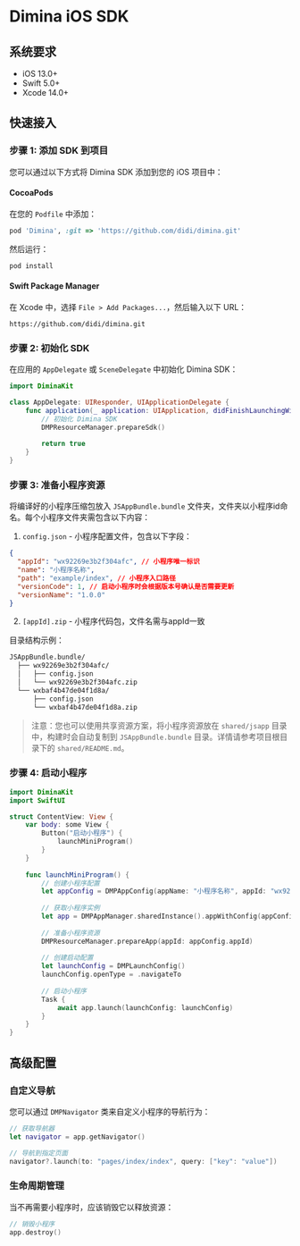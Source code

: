 # Dimina iOS SDK

## 系统要求

- iOS 13.0+
- Swift 5.0+
- Xcode 14.0+

## 快速接入

### 步骤 1: 添加 SDK 到项目

您可以通过以下方式将 Dimina SDK 添加到您的 iOS 项目中：

#### CocoaPods

在您的 `Podfile` 中添加：

```ruby
pod 'Dimina', :git => 'https://github.com/didi/dimina.git'
```

然后运行：

```bash
pod install
```

#### Swift Package Manager

在 Xcode 中，选择 `File > Add Packages...`，然后输入以下 URL：

```
https://github.com/didi/dimina.git
```

### 步骤 2: 初始化 SDK

在应用的 `AppDelegate` 或 `SceneDelegate` 中初始化 Dimina SDK：

```swift
import DiminaKit

class AppDelegate: UIResponder, UIApplicationDelegate {
    func application(_ application: UIApplication, didFinishLaunchingWithOptions launchOptions: [UIApplication.LaunchOptionsKey: Any]?) -> Bool {
        // 初始化 Dimina SDK
        DMPResourceManager.prepareSdk()
        
        return true
    }
}
```

### 步骤 3: 准备小程序资源

将编译好的小程序压缩包放入 `JSAppBundle.bundle` 文件夹，文件夹以小程序id命名。每个小程序文件夹需包含以下内容：

1. `config.json` - 小程序配置文件，包含以下字段：

```json
{
  "appId": "wx92269e3b2f304afc", // 小程序唯一标识
  "name": "小程序名称",
  "path": "example/index", // 小程序入口路径
  "versionCode": 1, // 启动小程序时会根据版本号确认是否需要更新
  "versionName": "1.0.0"
}
```

2. `[appId].zip` - 小程序代码包，文件名需与appId一致

目录结构示例：

```txt
JSAppBundle.bundle/
  ├── wx92269e3b2f304afc/
  │   ├── config.json
  │   └── wx92269e3b2f304afc.zip
  └── wxbaf4b47de04f1d8a/
      ├── config.json
      └── wxbaf4b47de04f1d8a.zip
```

> 注意：您也可以使用共享资源方案，将小程序资源放在 `shared/jsapp` 目录中，构建时会自动复制到 `JSAppBundle.bundle` 目录。详情请参考项目根目录下的 `shared/README.md`。

### 步骤 4: 启动小程序

```swift
import DiminaKit
import SwiftUI

struct ContentView: View {
    var body: some View {
        Button("启动小程序") {
            launchMiniProgram()
        }
    }
    
    func launchMiniProgram() {
        // 创建小程序配置
        let appConfig = DMPAppConfig(appName: "小程序名称", appId: "wx92269e3b2f304afc")
        
        // 获取小程序实例
        let app = DMPAppManager.sharedInstance().appWithConfig(appConfig: appConfig)
        
        // 准备小程序资源
        DMPResourceManager.prepareApp(appId: appConfig.appId)
        
        // 创建启动配置
        let launchConfig = DMPLaunchConfig()
        launchConfig.openType = .navigateTo
        
        // 启动小程序
        Task {
            await app.launch(launchConfig: launchConfig)
        }
    }
}
```

## 高级配置

### 自定义导航

您可以通过 `DMPNavigator` 类来自定义小程序的导航行为：

```swift
// 获取导航器
let navigator = app.getNavigator()

// 导航到指定页面
navigator?.launch(to: "pages/index/index", query: ["key": "value"])
```

### 生命周期管理

当不再需要小程序时，应该销毁它以释放资源：

```swift
// 销毁小程序
app.destroy()
```
